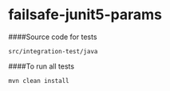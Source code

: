 # failsafe-junit5-params


####Source code for tests 
 ````
src/integration-test/java
````

####To run all tests 
````
mvn clean install
````
